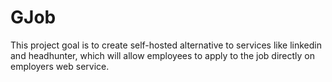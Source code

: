 # GJob

This project goal is to create self-hosted alternative to services like linkedin and headhunter, which will allow employees to apply to the job directly on employers web service.

